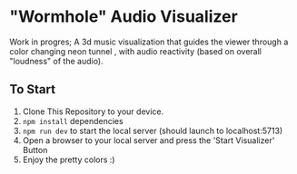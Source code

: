 # "Wormhole" Audio Visualizer
Work in progres; A 3d music visualization that guides the viewer through a color changing neon tunnel , with audio reactivity (based on overall "loudness" of the audio).

## To Start
1. Clone This Repository to your device. 
2. `npm install` dependencies
3. `npm run dev` to start the local server (should launch to localhost:5713)
4.  Open a browser to your local server and press the 'Start Visualizer' Button
5. Enjoy the pretty colors :)

